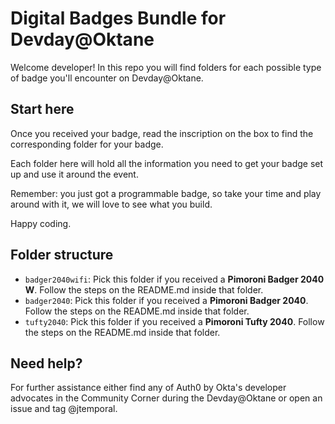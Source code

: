 # Digital Badges Bundle for Devday@Oktane

Welcome developer! In this repo you will find folders for each possible type of badge you'll encounter on Devday@Oktane.

## Start here

Once you received your badge, read the inscription on the box to find the corresponding folder for your badge.

Each folder here will hold all the information you need to get your badge set up and use it around the event.

Remember: you just got a programmable badge, so take your time and play around with it, we will love to see what you build.

Happy coding.

## Folder structure

- `badger2040wifi`: Pick this folder if you received a **Pimoroni Badger 2040 W**. Follow the steps on the README.md inside that folder.
- `badger2040`: Pick this folder if you received a **Pimoroni Badger 2040**. Follow the steps on the README.md inside that folder.
- `tufty2040`: Pick this folder if you received a **Pimoroni Tufty 2040**. Follow the steps on the README.md inside that folder.

## Need help?

For further assistance either find any of Auth0 by Okta's developer advocates in the Community Corner during the Devday@Oktane or open an issue and tag @jtemporal.